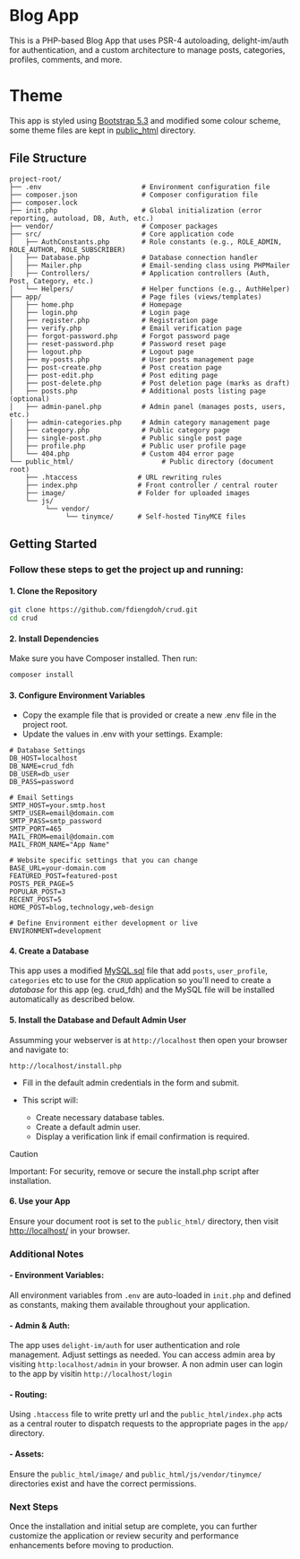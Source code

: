 # Blog App
This is a PHP-based Blog App that uses PSR-4 autoloading, delight-im/auth for authentication, and a custom architecture to manage posts, categories, profiles, comments, and more.

# Theme
This app is styled using [Bootstrap 5.3](https://getbootstrap.com) and modified some colour scheme, some theme files are kept in [public_html](public_html) directory. 

## File Structure

```
project-root/
├── .env                         # Environment configuration file
├── composer.json                # Composer configuration file
├── composer.lock
├── init.php                     # Global initialization (error reporting, autoload, DB, Auth, etc.)
├── vendor/                      # Composer packages
├── src/                         # Core application code
│   ├── AuthConstants.php        # Role constants (e.g., ROLE_ADMIN, ROLE_AUTHOR, ROLE_SUBSCRIBER)
│   ├── Database.php             # Database connection handler
│   ├── Mailer.php               # Email-sending class using PHPMailer
│   ├── Controllers/             # Application controllers (Auth, Post, Category, etc.)
│   └── Helpers/                 # Helper functions (e.g., AuthHelper)
├── app/                         # Page files (views/templates)
│   ├── home.php                 # Homepage
│   ├── login.php                # Login page
│   ├── register.php             # Registration page
│   ├── verify.php               # Email verification page
│   ├── forgot-password.php      # Forgot password page
│   ├── reset-password.php       # Password reset page
│   ├── logout.php               # Logout page
│   ├── my-posts.php             # User posts management page
│   ├── post-create.php          # Post creation page
│   ├── post-edit.php            # Post editing page
│   ├── post-delete.php          # Post deletion page (marks as draft)
│   ├── posts.php                # Additional posts listing page (optional)
│   ├── admin-panel.php          # Admin panel (manages posts, users, etc.)
│   ├── admin-categories.php     # Admin category management page
│   ├── category.php             # Public category page
│   ├── single-post.php          # Public single post page
│   ├── profile.php              # Public user profile page
│   └── 404.php                  # Custom 404 error page
└── public_html/                      # Public directory (document root)
    ├── .htaccess               # URL rewriting rules
    ├── index.php               # Front controller / central router
    ├── image/                  # Folder for uploaded images
    └── js/
         └── vendor/
              └── tinymce/      # Self-hosted TinyMCE files
```
## Getting Started

### Follow these steps to get the project up and running:

#### 1. Clone the Repository
   
  ```bash
  git clone https://github.com/fdiengdoh/crud.git
  cd crud
  ```
#### 2. Install Dependencies

Make sure you have Composer installed. Then run:

```bash
composer install
```
#### 3. Configure Environment Variables
  - Copy the example file that is provided or create a new .env file in the project root.
  - Update the values in .env with your settings. Example:

```dotenv
# Database Settings
DB_HOST=localhost
DB_NAME=crud_fdh
DB_USER=db_user
DB_PASS=password

# Email Settings
SMTP_HOST=your.smtp.host
SMTP_USER=email@domain.com
SMTP_PASS=smtp_password
SMTP_PORT=465
MAIL_FROM=email@domain.com
MAIL_FROM_NAME="App Name"

# Website specific settings that you can change
BASE_URL=your-domain.com
FEATURED_POST=featured-post
POSTS_PER_PAGE=5
POPULAR_POST=3
RECENT_POST=5
HOME_POST=blog,technology,web-design

# Define Environment either development or live
ENVIRONMENT=development
```
#### 4. Create a Database
This app uses a modified [MySQL.sql](MySQL.sql) file that add `posts`, `user_profile`, `categories` etc to use for the `CRUD` application so you'll need to create a *database* for this app (eg. crud_fdh) and the MySQL file will be installed automatically as described below.

#### 5. Install the Database and Default Admin User
Assumming your webserver is at `http://localhost` then open your browser and navigate to:

```
http://localhost/install.php
```
- Fill in the default admin credentials in the form and submit.
- This script will:

  -  Create necessary database tables.
  -  Create a default admin user.
  -  Display a verification link if email confirmation is required.
> [!CAUTION]
> Important: For security, remove or secure the install.php script after installation.

#### 6. Use your App
Ensure your document root is set to the `public_html/` directory, then visit [http://localhost/](http://localhost) in your browser.

### Additional Notes
#### - Environment Variables:
  All environment variables from `.env` are auto-loaded in `init.php` and defined as constants, making them available throughout your application.

#### - Admin & Auth:
  The app uses `delight-im/auth` for user authentication and role management. Adjust settings as needed. You can access admin area by visiting `http:localhost/admin` in your browser. A non admin user can login to the app by visitin `http://localhost/login`

#### - Routing:
  Using `.htaccess` file to write pretty  url and the `public_html/index.php` acts as a central router to dispatch requests to the appropriate pages in the `app/` directory.
#### - Assets:
  Ensure the `public_html/image/` and `public_html/js/vendor/tinymce/` directories exist and have the correct permissions.

### Next Steps
Once the installation and initial setup are complete, you can further customize the application or review security and performance enhancements before moving to production.
